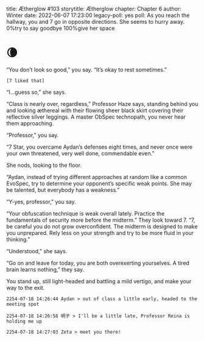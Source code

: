 title: Ætherglow #103
storytitle: Ætherglow 
chapter: Chapter 6
author: Winter
date: 2022-06-07 17:23:00
legacy-poll: yes
poll: As you reach the hallway, you and 7 go in opposite directions. She seems to hurry away.
      0%try to say goodbye
      100%give her space



🌘 
=

“You don’t look so good,” you say. “It’s okay to rest sometimes.”

`[7 liked that]`

“I...guess so,” she says.

“Class is nearly over, regardless,” Professor Haze says, standing behind you and looking æthereal with their flowing sheer black skirt covering their reflective silver leggings. A master ObSpec technopath, you never hear them approaching.

“Professor,” you say.

“7 Star, you overcame Aydan’s defenses eight times, and never once were your own threatened, very well done, commendable even.”

She nods, looking to the floor.

“Aydan, instead of trying different approaches at random like a common EvoSpec, try to determine your opponent’s specific weak points. She may be talented, but everybody has a weakness.”

“Y-yes, professor,” you say.

“Your obfuscation technique is weak overall lately.  Practice the fundamentals of security more before the midterm.” They look toward 7. “7, be careful you do not grow overconfident. The midterm is designed to make you unprepared. Rely less on your strength and try to be more fluid in your thinking.”

“Understood,” she says.

“Go on and leave for today, you are both overexerting yourselves. A tired brain learns nothing,” they say.

You stand up, still light-headed and battling a mild vertigo, and make your way to the exit.

`2254-07-18 14:26:44 Aydan > out of class a little early, headed to the meeting spot`

`2254-07-18 14:26:58 明子 > I'll be a little late, Professor Reina is holding me up`

`2254-07-18 14:27:03 Zeta > meet you there!`

